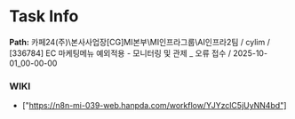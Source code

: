 # Task Info

**Path:** 카페24(주)\본사사업장\[CG]MI본부\MI인프라그룹\AI인프라2팀 / cylim / [336784] EC 마케팅메뉴 예외적용 - 모니터링 및 관제 _ 오류 접수 / 2025-10-01_00-00-00

### WIKI
- ["https://n8n-mi-039-web.hanpda.com/workflow/YJYzclC5jUyNN4bd"]


